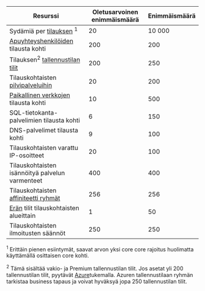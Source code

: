 Resurssi|Oletusarvoinen enimmäismäärä|Enimmäismäärä
---|---|---
Sydämiä per [tilauksen](../articles/billing-buy-sign-up-azure-subscription.md) <sup>1</sup>|20|10 000
[Apuyhteyshenkilöiden](../articles/billing-add-change-azure-subscription-administrator.md) tilausta kohti|200|200
Tilauksen<sup>2</sup> [tallennustilan tilit](../articles/storage/storage-create-storage-account.md)|200|250
Tilauskohtaisten [pilvipalveluihin](../articles/cloud-services/cloud-services-choose-me.md)|20|200
[Paikallinen verkkojen](http://msdn.microsoft.com/library/jj157100.aspx) tilausta kohti|10|500
SQL-tietokanta-palvelimien tilausta kohti|6|150
DNS-palvelimet tilausta kohti|9|100
Tilauskohtaisten varattu IP-osoitteet|20|100
Tilauskohtaisten isännöityä palvelun varmenteet|400|400
Tilauskohtaisten [affiniteetti ryhmät](../articles/virtual-network/virtual-networks-migrate-to-regional-vnet.md)|256|256
[Erän](https://azure.microsoft.com/services/batch/) tilit tilauskohtaisten alueittain|1|50
Tilauskohtaisten ilmoitusten säännöt|250|250

<sup>1</sup> Erittäin pienen esiintymät, saavat arvon yksi core core rajoitus huolimatta käyttämällä osittaisen core kohti.

<sup>2</sup> Tämä sisältää vakio- ja Premium tallennustilan tilit. Jos asetat yli 200 tallennustilan tilit, pyytävät [Azure](https://azure.microsoft.com/support/faq/)tukemalla. Azuren tallennustilaan ryhmän tarkistaa business tapaus ja voivat hyväksyä jopa 250 tallennustilan tilit. 
